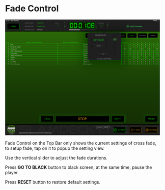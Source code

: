 # Fade Control

![Audio Control](fade_control.png)


Fade Control on the Top Bar only shows the current settings of cross fade, to setup fade, tap on it to popup the setting view.

Use the vertical slider to adjust the fade durations.

Press **GO TO BLACK** button to black screen, at the same time, pause the player.

Press **RESET** button to restore default settings.
